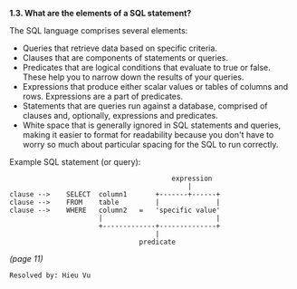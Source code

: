 **1.3. What are the elements of a SQL statement?**

The SQL language comprises several elements:
+ Queries that retrieve data based on specific criteria.
+ Clauses that are components of statements or queries.
+ Predicates that are logical conditions that evaluate to true or false. These
help you to narrow down the results of your queries.
+ Expressions that produce either scalar values or tables of columns and rows.
Expressions are a part of predicates.
+ Statements that are queries run against a database, comprised of clauses and,
optionally, expressions and predicates.
+ White space that is generally ignored in SQL statements and queries, making it
easier to format for readability because you don't have to worry so much about
particular spacing for the SQL to run correctly.


Example SQL statement (or query):
```
                                        expression
                                            |
clause -->    SELECT  column1       +-------+------+
clause -->    FROM    table         |              |
clause -->    WHERE   column2   =   'specific value'
                      |                            |
                      +-------------+--------------+
                                    |
                                predicate
```

*(page 11)*

`Resolved by: Hieu Vu`
